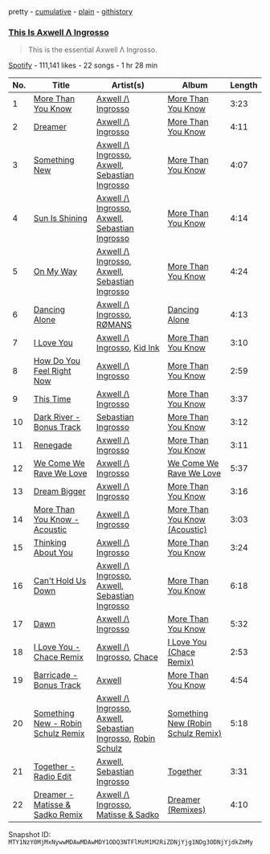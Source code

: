 pretty - [cumulative](/playlists/cumulative/37i9dQZF1DWW3gTjSx5Dc7.md) - [plain](/playlists/plain/37i9dQZF1DWW3gTjSx5Dc7) - [githistory](https://github.githistory.xyz/mackorone/spotify-playlist-archive/blob/main/playlists/plain/37i9dQZF1DWW3gTjSx5Dc7)

### [This Is Axwell Λ Ingrosso](https://open.spotify.com/playlist/37i9dQZF1DWW3gTjSx5Dc7)

> This is the essential Axwell Λ Ingrosso.

[Spotify](https://open.spotify.com/user/spotify) - 111,141 likes - 22 songs - 1 hr 28 min

| No. | Title | Artist(s) | Album | Length |
|---|---|---|---|---|
| 1 | [More Than You Know](https://open.spotify.com/track/6h5PAsRni4IRlxWr6uDPTP) | [Axwell /\\ Ingrosso](https://open.spotify.com/artist/2XnBwblw31dfGnspMIwgWz) | [More Than You Know](https://open.spotify.com/album/6Ei5WWek37m1x9AjpSXTcJ) | 3:23 |
| 2 | [Dreamer](https://open.spotify.com/track/0RTzJVkunbGwuRjXDFHnjf) | [Axwell /\\ Ingrosso](https://open.spotify.com/artist/2XnBwblw31dfGnspMIwgWz) | [More Than You Know](https://open.spotify.com/album/6Ei5WWek37m1x9AjpSXTcJ) | 4:11 |
| 3 | [Something New](https://open.spotify.com/track/5C4NMi4fPpdFPnMZVsyG8H) | [Axwell /\\ Ingrosso](https://open.spotify.com/artist/2XnBwblw31dfGnspMIwgWz), [Axwell](https://open.spotify.com/artist/1xNmvlEiICkRlRGqlNFZ43), [Sebastian Ingrosso](https://open.spotify.com/artist/6hyMWrxGBsOx6sWcVj1DqP) | [More Than You Know](https://open.spotify.com/album/6Ei5WWek37m1x9AjpSXTcJ) | 4:07 |
| 4 | [Sun Is Shining](https://open.spotify.com/track/4b2tcjrG1qUkSdsqEFP2dB) | [Axwell /\\ Ingrosso](https://open.spotify.com/artist/2XnBwblw31dfGnspMIwgWz), [Axwell](https://open.spotify.com/artist/1xNmvlEiICkRlRGqlNFZ43), [Sebastian Ingrosso](https://open.spotify.com/artist/6hyMWrxGBsOx6sWcVj1DqP) | [More Than You Know](https://open.spotify.com/album/6Ei5WWek37m1x9AjpSXTcJ) | 4:14 |
| 5 | [On My Way](https://open.spotify.com/track/5zATs59c3mikRxLK6ODE0p) | [Axwell /\\ Ingrosso](https://open.spotify.com/artist/2XnBwblw31dfGnspMIwgWz), [Axwell](https://open.spotify.com/artist/1xNmvlEiICkRlRGqlNFZ43), [Sebastian Ingrosso](https://open.spotify.com/artist/6hyMWrxGBsOx6sWcVj1DqP) | [More Than You Know](https://open.spotify.com/album/6Ei5WWek37m1x9AjpSXTcJ) | 4:24 |
| 6 | [Dancing Alone](https://open.spotify.com/track/5xzzxWj8a1YBbNZhNLqWuQ) | [Axwell /\\ Ingrosso](https://open.spotify.com/artist/2XnBwblw31dfGnspMIwgWz), [RØMANS](https://open.spotify.com/artist/4b8dLpJgJpNQYzu4AtXLt3) | [Dancing Alone](https://open.spotify.com/album/3Eji57H17vbXGlU0geDquA) | 4:13 |
| 7 | [I Love You](https://open.spotify.com/track/2GISbjz3wIJX7S4iv1XXAy) | [Axwell /\\ Ingrosso](https://open.spotify.com/artist/2XnBwblw31dfGnspMIwgWz), [Kid Ink](https://open.spotify.com/artist/6KZDXtSj0SzGOV705nNeh3) | [More Than You Know](https://open.spotify.com/album/6Ei5WWek37m1x9AjpSXTcJ) | 3:10 |
| 8 | [How Do You Feel Right Now](https://open.spotify.com/track/5P9lfNxIoCTCcInZRSdjW4) | [Axwell /\\ Ingrosso](https://open.spotify.com/artist/2XnBwblw31dfGnspMIwgWz) | [More Than You Know](https://open.spotify.com/album/6Ei5WWek37m1x9AjpSXTcJ) | 2:59 |
| 9 | [This Time](https://open.spotify.com/track/2CEYIgQM8cloUeNaFOwT1C) | [Axwell /\\ Ingrosso](https://open.spotify.com/artist/2XnBwblw31dfGnspMIwgWz) | [More Than You Know](https://open.spotify.com/album/6Ei5WWek37m1x9AjpSXTcJ) | 3:37 |
| 10 | [Dark River \- Bonus Track](https://open.spotify.com/track/1EYFgYzq3fJGDdEtVMsATh) | [Sebastian Ingrosso](https://open.spotify.com/artist/6hyMWrxGBsOx6sWcVj1DqP) | [More Than You Know](https://open.spotify.com/album/6Ei5WWek37m1x9AjpSXTcJ) | 3:12 |
| 11 | [Renegade](https://open.spotify.com/track/1oVrNSqi3Xnh4IMEE8Uvgv) | [Axwell /\\ Ingrosso](https://open.spotify.com/artist/2XnBwblw31dfGnspMIwgWz) | [More Than You Know](https://open.spotify.com/album/6Ei5WWek37m1x9AjpSXTcJ) | 3:11 |
| 12 | [We Come We Rave We Love](https://open.spotify.com/track/35SnuWHCBTJkfJYetXUF7X) | [Axwell /\\ Ingrosso](https://open.spotify.com/artist/2XnBwblw31dfGnspMIwgWz) | [We Come We Rave We Love](https://open.spotify.com/album/13sOH3fH4xEnwmmOoy54XN) | 5:37 |
| 13 | [Dream Bigger](https://open.spotify.com/track/76BFt6hGCrZhGHrGh0N3uC) | [Axwell /\\ Ingrosso](https://open.spotify.com/artist/2XnBwblw31dfGnspMIwgWz) | [More Than You Know](https://open.spotify.com/album/6Ei5WWek37m1x9AjpSXTcJ) | 3:16 |
| 14 | [More Than You Know \- Acoustic](https://open.spotify.com/track/1oinuryVDJnYyWoYic9zDI) | [Axwell /\\ Ingrosso](https://open.spotify.com/artist/2XnBwblw31dfGnspMIwgWz) | [More Than You Know \(Acoustic\)](https://open.spotify.com/album/2cY6LGdYABGZTlaaXGIoms) | 3:03 |
| 15 | [Thinking About You](https://open.spotify.com/track/6smhpAoDKenJyDztNHf0HH) | [Axwell /\\ Ingrosso](https://open.spotify.com/artist/2XnBwblw31dfGnspMIwgWz) | [More Than You Know](https://open.spotify.com/album/6Ei5WWek37m1x9AjpSXTcJ) | 3:24 |
| 16 | [Can't Hold Us Down](https://open.spotify.com/track/4l6CWRDyGu7mw3UEXXUtls) | [Axwell /\\ Ingrosso](https://open.spotify.com/artist/2XnBwblw31dfGnspMIwgWz), [Axwell](https://open.spotify.com/artist/1xNmvlEiICkRlRGqlNFZ43), [Sebastian Ingrosso](https://open.spotify.com/artist/6hyMWrxGBsOx6sWcVj1DqP) | [More Than You Know](https://open.spotify.com/album/6Ei5WWek37m1x9AjpSXTcJ) | 6:18 |
| 17 | [Dawn](https://open.spotify.com/track/3g66v3lFNy6cLk22PgJOUS) | [Axwell /\\ Ingrosso](https://open.spotify.com/artist/2XnBwblw31dfGnspMIwgWz) | [More Than You Know](https://open.spotify.com/album/6Ei5WWek37m1x9AjpSXTcJ) | 5:32 |
| 18 | [I Love You \- Chace Remix](https://open.spotify.com/track/7DRpv6DHyI9Lp1JXjrGqEz) | [Axwell /\\ Ingrosso](https://open.spotify.com/artist/2XnBwblw31dfGnspMIwgWz), [Chace](https://open.spotify.com/artist/5kPhAZL6iV8iDywUmIPC3g) | [I Love You \(Chace Remix\)](https://open.spotify.com/album/1BpIggWekKAJNKoMuSty80) | 2:53 |
| 19 | [Barricade \- Bonus Track](https://open.spotify.com/track/2bjweVDsMtSvyDFpQ6JnBa) | [Axwell](https://open.spotify.com/artist/1xNmvlEiICkRlRGqlNFZ43) | [More Than You Know](https://open.spotify.com/album/6Ei5WWek37m1x9AjpSXTcJ) | 4:54 |
| 20 | [Something New \- Robin Schulz Remix](https://open.spotify.com/track/3sTExxFQgSTCgfE6GUIiyv) | [Axwell /\\ Ingrosso](https://open.spotify.com/artist/2XnBwblw31dfGnspMIwgWz), [Axwell](https://open.spotify.com/artist/1xNmvlEiICkRlRGqlNFZ43), [Sebastian Ingrosso](https://open.spotify.com/artist/6hyMWrxGBsOx6sWcVj1DqP), [Robin Schulz](https://open.spotify.com/artist/3t5xRXzsuZmMDkQzgOX35S) | [Something New \(Robin Schulz Remix\)](https://open.spotify.com/album/4RnEu3DxwR582B3f1FV1gB) | 5:18 |
| 21 | [Together \- Radio Edit](https://open.spotify.com/track/4PQCrz4sk00dIEmkwmmJCr) | [Axwell](https://open.spotify.com/artist/1xNmvlEiICkRlRGqlNFZ43), [Sebastian Ingrosso](https://open.spotify.com/artist/6hyMWrxGBsOx6sWcVj1DqP) | [Together](https://open.spotify.com/album/5djOwKQnkgTv6eUgCtdFAz) | 3:31 |
| 22 | [Dreamer \- Matisse & Sadko Remix](https://open.spotify.com/track/6Bz6Rsp8GyeK4yL7APYYX3) | [Axwell /\\ Ingrosso](https://open.spotify.com/artist/2XnBwblw31dfGnspMIwgWz), [Matisse & Sadko](https://open.spotify.com/artist/2QMCcKIPHnjQaPPgoEst88) | [Dreamer \(Remixes\)](https://open.spotify.com/album/6DWBzXE4ccUNtpKXdvU2tA) | 4:10 |

Snapshot ID: `MTY1NzY0MjMxNywwMDAwMDAwMDY1ODQ3NTFlMzM1M2RiZDNjYjg1NDg3ODNjYjdkZmMy`
